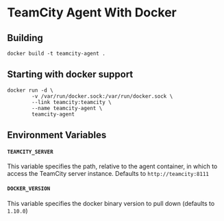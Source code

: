 # TeamCity Agent With Docker

## Building

`docker build -t teamcity-agent .`

## Starting with docker support

```
docker run -d \
        -v /var/run/docker.sock:/var/run/docker.sock \
        --link teamcity:teamcity \
        --name teamcity-agent \
        teamcity-agent
```

## Environment Variables
#### `TEAMCITY_SERVER`
This variable specifies the path, relative to the agent container, in which to access the TeamCity server instance. Defaults to `http://teamcity:8111`
#### `DOCKER_VERSION`
This variable specifies the docker binary version to pull down (defaults to `1.10.0`)
